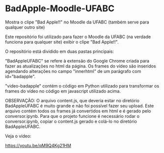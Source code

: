 # BadApple-Moodle-UFABC
Mostra o clipe "Bad Apple!!" no Moodle da UFABC (também serve para qualquer outro site)

Este repositório foi utilizado para fazer o Moodle da UFABC (na verdade funciona para qualquer site) exibir o clipe "Bad Apple!!".

O repositório está dividido em duas pastas principais:

"BadAppleUFABC" se refere à extensão do Google Chrome criada para fazer as atualizações no html da página. Os frames do vídeo são inseridos agendando alterações no campo "innerhtml" de um parágrafo com id="badapple".

"video-badapple" contém o código em Python utilizado para transformar os frames do vídeo no código em javascript utilizado acima.

OBSERVAÇÃO: O arquivo content.js, que deveria estar no diretório BadAppleUFABC é muito grande e não foi possível fazer seu upload. Este arquivo contém todos os frames já convertidos em html e é gerado pelo conversor.ipynb. Para que o projeto funcione é necessário rodar o conversor.ipynb, copiar o content.js gerado e colá-lo no diretório BadAppleUFABC.

Veja o vídeo:

https://youtu.be/qM9Q4Kg21HM
